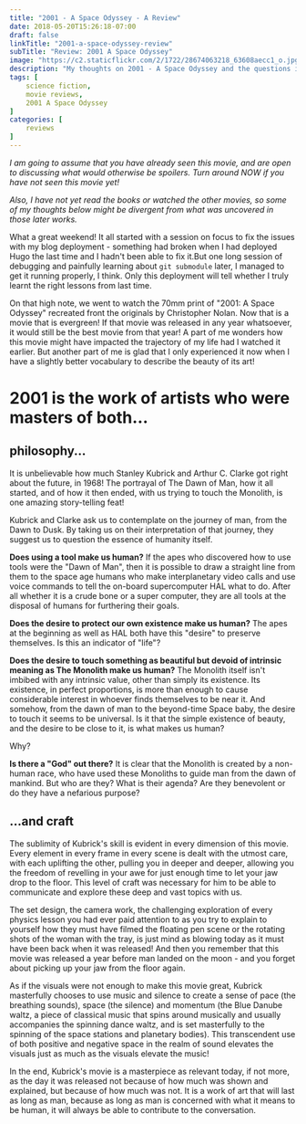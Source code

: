 ```yaml
---
title: "2001 - A Space Odyssey - A Review"
date: 2018-05-20T15:26:18-07:00
draft: false
linkTitle: "2001-a-space-odyssey-review"
subTitle: "Review: 2001 A Space Odyssey"
image: "https://c2.staticflickr.com/2/1722/28674063218_63608aecc1_o.jpg"
description: "My thoughts on 2001 - A Space Odyssey and the questions it poses"
tags: [
    science fiction,
    movie reviews,
    2001 A Space Odyssey
]
categories: [
    reviews
]
---
```



*I am going to assume that you have already seen this movie, and are open to discussing what would otherwise be spoilers. Turn around NOW if you have not seen this movie yet!*

*Also, I have not yet read the books or watched the other movies, so some of my thoughts below might be divergent from what was uncovered in those later works.*

What a great weekend! It all started with a session on focus to fix the issues with my blog deployment - something had broken when I had deployed Hugo the last time and I hadn't been able to fix it.But one long session of debugging and painfully learning about `git submodule` later, I managed to get it running properly, I think. Only this deployment will tell whether I truly learnt the right lessons from last time.

On that high note, we went to watch the 70mm print of "2001: A Space Odyssey" recreated front the originals by Christopher Nolan. Now that is a movie that is evergreen! If that movie was released in any year whatsoever, it would still be the best movie from that year! A part of me wonders how this movie might have impacted the trajectory of my life had I watched it earlier. But another part of me is glad that I only experienced it now when I have a slightly better vocabulary to describe the beauty of its art!

# 2001 is the work of artists who were masters of both... 

## philosophy... 

It is unbelievable how much Stanley Kubrick and Arthur C. Clarke got right about the future, in 1968! The portrayal of The Dawn of Man, how it all started, and of how it then ended, with us trying to touch the Monolith, is one amazing story-telling feat! 

Kubrick and Clarke ask us to contemplate on the journey of man, from the Dawn to Dusk. By taking us on their interpretation of that journey, they suggest us to question the essence of humanity itself. 

**Does using a tool make us human?** If the apes who discovered how to use tools were the "Dawn of Man", then it is possible to draw a straight line from them to the space age humans who make interplanetary video calls and use voice commands to tell the on-board supercomputer HAL what to do. After all whether it is a crude bone or a super computer, they are all tools at the disposal of humans for furthering their goals.

**Does the desire to protect our own existence make us human?** The apes at the beginning as well as HAL both have this "desire" to preserve themselves. Is this an indicator of "life"? 

**Does the desire to touch something as beautiful but devoid of intrinsic meaning as The Monolith make us human?** The Monolith itself isn't imbibed with any intrinsic value, other than simply its existence. Its existence, in perfect proportions, is more than enough to cause considerable interest in whoever finds themselves to be near it. And somehow, from the dawn of man to the beyond-time Space baby, the desire to touch it seems to be universal. Is it that the simple existence of beauty, and the desire to be close to it, is what makes us human?

Why?

**Is there a "God" out there?** It is clear that the Monolith is created by a non-human race, who have used these Monoliths to guide man from the dawn of mankind. But who are they? What is their agenda? Are they benevolent or do they have a nefarious purpose?

## ...and craft

The sublimity of Kubrick's skill is evident in every dimension of this movie. Every element in every frame in every scene is dealt with the utmost care, with each uplifting the other, pulling you in deeper and deeper, allowing you the freedom of revelling in your awe for just enough time to let your jaw drop to the floor. This level of craft was necessary for him to be able to communicate and explore these deep and vast topics with us.

The set design, the camera work, the challenging exploration of every physics lesson you had ever paid attention to as you try to explain to yourself how they must have filmed the floating pen scene or the rotating shots of the woman with the tray, is just mind as blowing today as it must have been back when it was released! And then you remember that this movie was released a year before man landed on the moon - and you forget about picking up your jaw from the floor again.

As if the visuals were not enough to make this movie great, Kubrick masterfully chooses to use music and silence to create a sense of pace (the breathing sounds), space (the silence) and momentum (the Blue Danube waltz, a piece of classical music that spins around musically and usually accompanies the spinning dance waltz, and is set masterfully to the spinning of the space stations and planetary bodies). This transcendent use of both positive and negative space in the realm of sound elevates the visuals just as much as the visuals elevate the music!

In the end, Kubrick's movie is a masterpiece as relevant today, if not more, as the day it was released not because of how much was shown and explained, but because of how much was not. It is a work of art that will last as long as man, because as long as man is concerned with what it means to be human, it will always be able to contribute to the conversation.